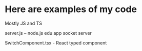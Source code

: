 # Here are examples of my code
Mostly JS and TS

server.js – node.js edu app socket server

SwitchComponent.tsx - React typed component
